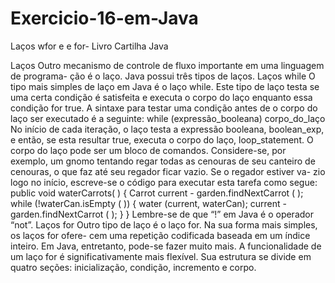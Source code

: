 # Exercicio-16-em-Java
Laços wfor e e for- Livro Cartilha Java


Laços
Outro mecanismo de controle de fluxo importante em uma linguagem de programa-
ção é o laço. Java possui três tipos de laços.
Laços while
O tipo mais simples de laço em Java é o laço while. Este tipo de laço testa se uma 
certa condição é satisfeita e executa o corpo do laço enquanto essa condição for 
true. A sintaxe para testar uma condição antes de o corpo do laço ser executado é 
a seguinte:
 while (expressão_booleana)
 corpo_do_laço
No início de cada iteração, o laço testa a expressão booleana, boolean_exp, e então, 
se esta resultar true, executa o corpo do laço, loop_statement. O corpo do laço pode 
ser um bloco de comandos.
Considere-se, por exemplo, um gnomo tentando regar todas as cenouras de seu 
canteiro de cenouras, o que faz até seu regador ficar vazio. Se o regador estiver va-
zio logo no início, escreve-se o código para executar esta tarefa como segue:
 public void waterCarrots( ) {
 Carrot current -
 garden.findNextCarrot ( );
 while (!waterCan.isEmpty ( )) {
 water (current, waterCan);
 current -
 garden.findNextCarrot ( );
 }
 }
Lembre-se de que “!” em Java é o operador “not”.
Laços for
Outro tipo de laço é o laço for. Na sua forma mais simples, os laços for ofere-
cem uma repetição codificada baseada em um índice inteiro. Em Java, entretanto, 
pode-se fazer muito mais. A funcionalidade de um laço for é significativamente 
mais flexível. Sua estrutura se divide em quatro seções: inicialização, condição, 
incremento e corpo.
